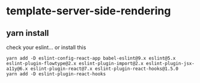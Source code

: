 # template-server-side-rendering
## yarn install
check your eslint... or install this

```
yarn add -D eslint-config-react-app babel-eslint@9.x eslint@5.x eslint-plugin-flowtype@2.x eslint-plugin-import@2.x eslint-plugin-jsx-a11y@6.x eslint-plugin-react@7.x eslint-plugin-react-hooks@1.5.0
yarn add -D eslint-plugin-react-hooks
```
